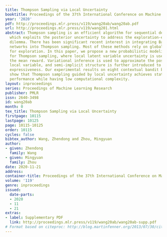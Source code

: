 ```yaml
---
title: Thompson Sampling via Local Uncertainty
booktitle: Proceedings of the 37th International Conference on Machine Learning
year: '2020'
pdf: http://proceedings.mlr.press/v119/wang20ab/wang20ab.pdf
url: http://proceedings.mlr.press/v119/wang201.html
abstract: Thompson sampling is an efficient algorithm for sequential decision making,
  which exploits the posterior uncertainty to address the exploration-exploitation
  dilemma. There has been significant recent interest in integrating Bayesian neural
  networks into Thompson sampling. Most of these methods rely on global variable uncertainty
  for exploration. In this paper, we propose a new probabilistic modeling framework
  for Thompson sampling, where local latent variable uncertainty is used to sample
  the mean reward. Variational inference is used to approximate the posterior of the
  local variable, and semi-implicit structure is further introduced to enhance its
  expressiveness. Our experimental results on eight contextual bandit benchmark datasets
  show that Thompson sampling guided by local uncertainty achieves state-of-the-art
  performance while having low computational complexity.
layout: inproceedings
series: Proceedings of Machine Learning Research
publisher: PMLR
issn: 2640-3498
id: wang20ab
month: 0
tex_title: Thompson Sampling via Local Uncertainty
firstpage: 10115
lastpage: 10125
page: 10115-10125
order: 10115
cycles: false
bibtex_author: Wang, Zhendong and Zhou, Mingyuan
author:
- given: Zhendong
  family: Wang
- given: Mingyuan
  family: Zhou
date: 2020-11-21
address: 
container-title: Proceedings of the 37th International Conference on Machine Learning
volume: '119'
genre: inproceedings
issued:
  date-parts:
  - 2020
  - 11
  - 21
extras:
- label: Supplementary PDF
  link: http://proceedings.mlr.press/v119/wang20ab/wang20ab-supp.pdf
# Format based on citeproc: http://blog.martinfenner.org/2013/07/30/citeproc-yaml-for-bibliographies/
---
```

